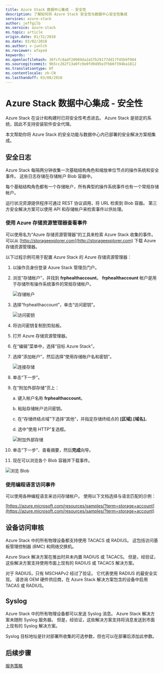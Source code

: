 ```yaml
---
title: Azure Stack 数据中心集成 - 安全性
description: 了解如何将 Azure Stack 安全性与数据中心安全性集成
services: azure-stack
author: jeffgilb
ms.service: azure-stack
ms.topic: article
origin.date: 01/31/2018
ms.date: 03/02/2018
ms.author: v-junlch
ms.reviewer: wfayed
keywords: ''
ms.openlocfilehash: 36fcfc8adf20989da2a57b29177dd17f45b9f984
ms.sourcegitcommit: 9b5cc262f13a0fc9e0fd9495e3fbb6f394ba1812
ms.translationtype: HT
ms.contentlocale: zh-CN
ms.lasthandoff: 03/08/2018
---
```

# <a name="azure-stack-datacenter-integration---security"></a>Azure Stack 数据中心集成 - 安全性
Azure Stack 在设计和构建时已将安全性考虑进去。 Azure Stack 是锁定的系统，因此不支持安装软件安全代理。

本文帮助你将 Azure Stack 的安全功能与数据中心内已部署的安全解决方案相集成。

## <a name="security-logs"></a>安全日志

Azure Stack 每隔两分钟收集一次基础结构角色和缩放单位节点的操作系统和安全事件。 这些日志存储在存储帐户 Blob 容器中。

每个基础结构角色都有一个存储帐户，所有典型的操作系统事件也有一个常规存储帐户。

运行状况资源提供程序可通过 REST 协议调用，将 URL 检索到 Blob 容器。 第三方安全解决方案可以使用 API 和存储帐户来检索事件以供处理。

### <a name="use-azure-storage-explorer-to-view-events"></a>使用 Azure 存储资源管理器查看事件

可以使用名为“Azure 存储资源管理器”的工具来检索 Azure Stack 收集的事件。 可以从 [http://storageexplorer.com](http://storageexplorer.com) 下载 Azure 存储资源管理器。

以下过程示例可用于配置 Azure Stack 的 Azure 存储资源管理器：

1. 以操作员身份登录 Azure Stack 管理员门户。
2. 浏览“存储帐户”，并找到 **frphealthaccount**。 **frphealthaccount** 帐户是用于存储所有操作系统事件的常规存储帐户。

   ![存储帐户](./media/azure-stack-integrate-security/storage-accounts.png)

3. 选择“frphealthaccount”，单击“访问密钥”。

   ![访问密钥](./media/azure-stack-integrate-security/access-keys.png)

4. 将访问密钥复制到剪贴板。
5. 打开 Azure 存储资源管理器。
6. 在“编辑”菜单中，选择“目标 Azure Stack”。
7. 选择“添加帐户”，然后选择“使用存储帐户名和密钥”。

   ![连接存储](./media/azure-stack-integrate-security/connect-storage.png)

8. 单击“下一步”。
9. 在“附加外部存储”页上：

   a. 键入帐户名称 **frphealthaccount**。

   b. 粘贴存储帐户访问密钥。

   c. 在“存储终结点域”下选择“其他”，并指定存储终结点的 **[区域].[域名]**。

   d. 选中“使用 HTTP”复选框。

   ![附加外部存储](./media/azure-stack-integrate-security/attach-storage.png)

10. 单击“下一步”、查看摘要，然后**完成**向导。
11. 现在可以浏览各个 Blob 容器并下载事件。

   ![浏览 Blob](./media/azure-stack-integrate-security/browse-blob.png)

### <a name="use-programming-languages-to-access-events"></a>使用编程语言访问事件

可以使用各种编程语言来访问存储帐户。 使用以下文档选择与语言匹配的示例：

[https://azure.microsoft.com/resources/samples/?term=storage+account](https://azure.microsoft.com/resources/samples/?term=storage+account)

## <a name="device-access-auditing"></a>设备访问审核

Azure Stack 中的所有物理设备都支持使用 TACACS 或 RADIUS。 这包括访问基板管理控制器 (BMC) 和网络交换机。

Azure Stack 解决方案在推出时并未内置 RADIUS 或 TACACS。 但是，经验证，这些解决方案支持使用市面上现有的 RADIUS 或 TACACS 解决方案。

对于 RADIUS，只有 MSCHAPv2 经过了验证。 它代表使用 RADIUS 的最安全实现。
请咨询 OEM 硬件供应商，在 Azure Stack 解决方案包含的设备中启用 TACAS 或 RADIUS。

## <a name="syslog"></a>Syslog

Azure Stack 中的所有物理设备都可以发送 Syslog 消息。 Azure Stack 解决方案未随附 Syslog 服务器。 但是，经验证，这些解决方案支持将消息发送到市面上现有的 Syslog 解决方案。

Syslog 目标地址是针对部署所收集的可选参数，但也可以在部署后添加此参数。

## <a name="next-steps"></a>后续步骤

[服务策略](azure-stack-servicing-policy.md)

